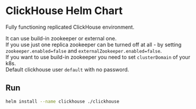 # ClickHouse Helm Chart  

Fully functioning replicated ClickHouse environment.  
  
It can use build-in zookeeper or external one.  
If you use just one replica zookeeper can be turned off at all - by setting `zookeeper.enabled=false` and `externalZookeeper.enabled=false`.  
If you want to use build-in zookeeper you need to set `clusterDomain` of your k8s.  
Default clickhouse user `default` with no password.  
## Run  

```bash
helm install --name clickhouse ./clickhouse
```
